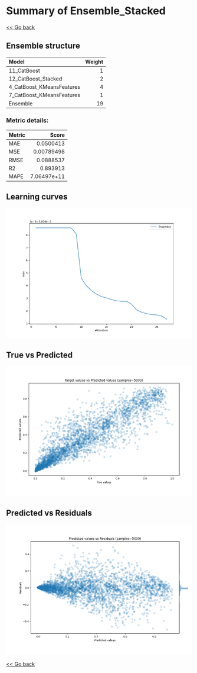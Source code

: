 # Summary of Ensemble_Stacked

[<< Go back](../README.md)


## Ensemble structure
| Model                     |   Weight |
|:--------------------------|---------:|
| 11_CatBoost               |        1 |
| 12_CatBoost_Stacked       |        2 |
| 4_CatBoost_KMeansFeatures |        4 |
| 7_CatBoost_KMeansFeatures |        1 |
| Ensemble                  |       19 |

### Metric details:
| Metric   |       Score |
|:---------|------------:|
| MAE      | 0.0500413   |
| MSE      | 0.00789498  |
| RMSE     | 0.0888537   |
| R2       | 0.893913    |
| MAPE     | 7.06497e+11 |



## Learning curves
![Learning curves](learning_curves.png)
## True vs Predicted

![True vs Predicted](true_vs_predicted.png)


## Predicted vs Residuals

![Predicted vs Residuals](predicted_vs_residuals.png)



[<< Go back](../README.md)

